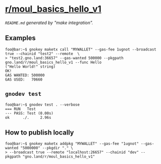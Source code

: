 # [r/moul_basics_hello_v1](https://test2.gno.land/r/moul_basics_hello_v1)
_`README.md` generated by "make integration"._

## Examples

```console
foo@bar:~$ gnokey maketx call "MYWALLET" --gas-fee 1ugnot --broadcast true --chainid "test2" --remote  \
> "test2.gno.land:36657" --gas-wanted 500000 --pkgpath gno.land/r/moul_basics_hello_v1 --func Hello
("Hello World!" string)
OK!
GAS WANTED: 500000
GAS USED:   70660
```

## `gnodev test`

```console
foo@bar:~$ gnodev test . --verbose
=== RUN   Test
--- PASS: Test (0.00s)
ok      ./. 	2.96s
```

## How to publish locally

```console
foo@bar:~$ gnokey maketx addpkg "MYWALLET" --gas-fee "1ugnot" --gas-wanted "5000000" --pkgdir "." \
> --broadcast true --remote "localhost:26657" --chainid "dev" --pkgpath "gno.land/r/moul_basics_hello_v1"
```

